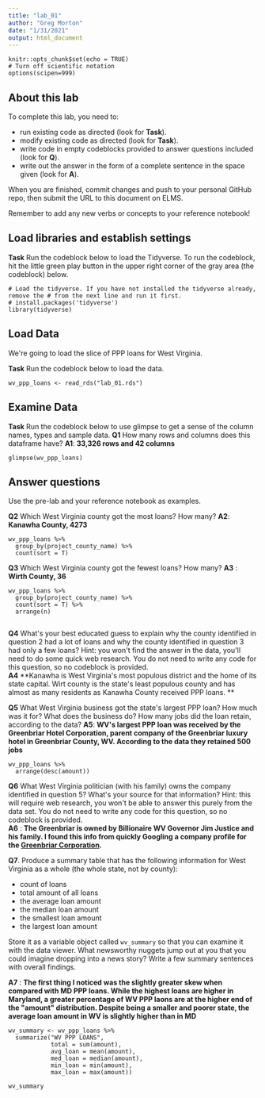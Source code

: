 ```yaml
---
title: "lab_01"
author: "Greg Morton"
date: "1/31/2021"
output: html_document
---
```


```{r setup, include=FALSE}
knitr::opts_chunk$set(echo = TRUE)
# Turn off scientific notation
options(scipen=999)
```

## About this lab

To complete this lab, you need to:
* run existing code as directed (look for **Task**).
* modify existing code as directed (look for **Task**).
* write code in empty codeblocks provided to answer questions included (look for **Q**).
* write out the answer in the form of a complete sentence in the space given (look for **A**).

When you are finished, commit changes and push to your personal GitHub repo, then submit the URL to this document on ELMS.

Remember to add any new verbs or concepts to your reference notebook!

## Load libraries and establish settings

**Task** Run the codeblock below to load the Tidyverse. To run the codeblock, hit the little green play button in the upper right corner of the gray area (the codeblock) below.

```{r}
# Load the tidyverse. If you have not installed the tidyverse already, remove the # from the next line and run it first.  
# install.packages('tidyverse')
library(tidyverse)
```

## Load Data

We're going to load the slice of PPP loans for West Virginia.

**Task** Run the codeblock below to load the data.

```{r}
wv_ppp_loans <- read_rds("lab_01.rds")
```

## Examine Data

**Task** Run the codeblock below to use glimpse to get a sense of the column names, types and sample data.
**Q1** How many rows and columns does this dataframe have?
**A1**: **33,326 rows and 42 columns**

```{r}
glimpse(wv_ppp_loans)
```

## Answer questions

Use the pre-lab and your reference notebook as examples.

**Q2** Which West Virginia county got the most loans? How many?
**A2**: **Kanawha County, 4273**

```{r}
wv_ppp_loans %>%
  group_by(project_county_name) %>%
  count(sort = T)

```
**Q3** Which West Virginia county got the fewest loans? How many?
**A3** : **Wirth County, 36**

```{r}
wv_ppp_loans %>%
  group_by(project_county_name) %>%
  count(sort = T) %>%
  arrange(n)


```
**Q4** What's your best educated guess to explain why the county identified in question 2 had a lot of loans and why the county identified in question 3 had only a few loans? Hint: you won't find the answer in the data, you'll need to do some quick web research. You do not need to write any code for this question, so no codeblock is provided.  
**A4** **Kanawha is West Virginia's most populous district and the home of its state capital. Wirt county is the state's least populous county and has almost as many residents as Kanawha County received PPP loans. **


**Q5** What West Virginia business got the state's largest PPP loan? How much was it for? What does the business do? How many jobs did the loan retain, according to the data?
**A5**: **WV's largest PPP loan was received by the Greenbriar Hotel Corporation, parent company of the Greenbriar luxury hotel in Greenbriar County, WV.  According to the data they retained 500 jobs**

```{r}
wv_ppp_loans %>%
  arrange(desc(amount))

```

**Q6** What West Virginia politician (with his family) owns the company identified in question 5? What's your source for that information? Hint: this will require web research, you won't be able to answer this purely from the data set.  You do not need to write any code for this question, so no codeblock is provided.  
**A6** : **The Greenbriar is owned by Billionaire WV Governor Jim Justice and his family.  I found this info from quickly Googling a company profile for the [Greenbriar Corporation](https://www.dnb.com/business-directory/company-profiles.greenbrier_hotel_corporation.e1db40121658957db9cea32db34fe5d4.html).**

**Q7**. Produce a summary table that has the following information for West Virginia as a whole (the whole state, not by county):
* count of loans
* total amount of all loans
* the average loan amount
* the median loan amount
* the smallest loan amount
* the largest loan amount

Store it as a variable object called `wv_summary` so that you can examine it with the data viewer. What newsworthy nuggets jump out at you that you could imagine dropping into a news story? Write a few summary sentences with overall findings.

**A7** : **The first thing I noticed was the slightly greater skew when compared with MD PPP loans.  While the highest loans are higher in Maryland, a greater percentage of WV PPP laons are at the higher end of the "amount" distribution.  Despite being a smaller and poorer state, the average loan amount in WV is slightly higher than in MD**
```{r}
wv_summary <- wv_ppp_loans %>%
  summarize("WV PPP LOANS",
            total = sum(amount),
            avg_loan = mean(amount),
            med_loan = median(amount),
            min_loan = min(amount),
            max_loan = max(amount))

wv_summary
```
